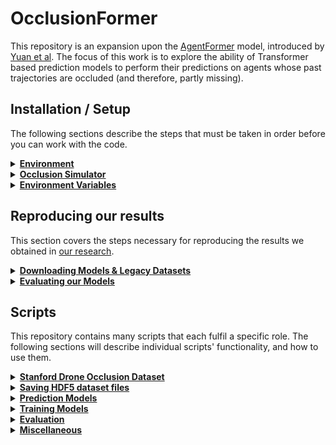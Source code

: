 # OcclusionFormer

This repository is an expansion upon the [AgentFormer](https://github.com/Khrylx/AgentFormer) model, introduced by [Yuan et al](https://arxiv.org/abs/2103.14023).
The focus of this work is to explore the ability of Transformer based prediction models to perform their predictions on agents whose past trajectories are occluded (and therefore, partly missing).

## Installation / Setup

The following sections describe the steps that must be taken in order before you can work with the code.

<details>
   <summary><b><u>Environment</u></b></summary>

The following instructions are only valid for the Linux operating system.

1. Create a conda environment from the [conda-environment.txt](conda-environment.txt) file:
   ```
   conda create --name <environment-name> --file occlusionformer-environment.txt
   ```
   Replace `<environment-name>` with your desired name for the environment.
2. Activate the environment:
   ```
   conda activate <environment-name>
   ```
3. Install the remaining dependencies, which are listed in the [requirements.txt](requirements.txt) file:
   ```
   pip install -r requirements.txt
   ```
- <details>
      <summary><i>For platforms other than Linux:</i></summary>
  
   Setting up from the [conda-environment.yml](conda-environment.yml) file should result in an environment that is equivalent to the Linux installation process.
   *Important Note*: though the specifications inside this file are equivalent to our previous installation instructions, we did *not* perform the following installation procedure on a non-Linux machine:
   ```
   conda env create -f conda-environment.yml
   ```

  </details>

</details>

<details>
   <summary><b><u>Occlusion Simulator</u></b></summary>

This project makes use of our simulator of occlusions, whose implementation can be found [here](https://github.com/PFery4/occlusion-simulation).

1. Download the [Occlusion Simulator repository](https://github.com/PFery4/occlusion-simulation) on your machine (going through that repository's setup instructions is *not* necessary if you successfully set up the environment by following the instructions in the previous section).
2. From the Occlusion Simulator repository's root directory, run the `src/data/save_coord_conv_file.py` script:
   ```commandline
   python src/data/save_coord_conv_file.py
   ```

</details>

<details>
   <summary><b><u>Environment Variables</u></b></summary>

1. Add the root directory of this repository to the `PYTHONPATH` environment variable:
   ```
   export PYTHONPATH=$PWD
   ```
2. Add the root directory of the Occlusion Simulator repository to the `PYTHONPATH` environment variable:
   ```
   export PYTHONPATH="$PYTHONPATH:<path/to/occlusion-simulation>"
   ```
   where `<path/to/occlusion-simulation>` is the path to the Occlusion Simulator repository.

</details>

## Reproducing our results

This section covers the steps necessary for reproducing the results we obtained in [our research](https://repository.tudelft.nl/record/uuid:a168eb7b-fc6b-475f-9280-934d1dbc54cd).

<details>
   <summary><b><u>Downloading Models & Legacy Datasets</u></b></summary>

   Our models and datasets are available in [TU Delft's archive](https://doi.org/10.4121/3dc88884-d8f4-42db-b643-e799fe7fb432).
-  <details>
      <summary><b>(A) Legacy HDF5 dataset files</b></summary>

   The datasets we use are split into 3 separate `.tar.gz` files:
   - `fully_observed.tar.gz`
   - `occlusion_simulation.tar.gz`
   - `occlusion_simulation_imputed.tar.gz`
   
   Before downloading and extracting them, starting from this repository's root directory, execute the following commands:
   ```commandline
   cd datasets/SDD/
   mkdir pre_saved_datasets
   cd pre_saved_datasets/
   ```
   Download the datasets into the `datasets/SDD/pre_saved_datasets/` directory, and extract them with:
   ```commandline
   tar -xvzf fully_observed.tar.gz
   tar -xvzf occlusion_simulation.tar.gz
   tar -xvzf occlusion_simulation_imputed.tar.gz
   ```
   **IMPORTANT NOTE:** If you intend to use our legacy dataset files, you should *systematically pass the `--legacy` option when calling any script that implements it.*
   </details>
-  <details>
      <summary><b>(B) Prediction Model files</b></summary>

   14 individual `.tar.gz` model files are available for download:
   - `agentformer_100.tar.gz`
   - `agentformer_101.tar.gz`
   - `agentformer_102.tar.gz`
   - `agentformer_103.tar.gz`
   - `agentformer_104.tar.gz`
   - `occlusionformer_FO_1.tar.gz`
   - `occlusionformer_FO_2.tar.gz`
   - `occlusionformer_FO_3.tar.gz`
   - `occlusionformer_FO_4.tar.gz`
   - `occlusionformer_FO_5.tar.gz`
   - `occlusionformer_OS.tar.gz`
   - `occlusionformer_DS.tar.gz`
   - `occlusionformer_DS_mapA.tar.gz`
   - `occlusionformer_DS_mapB.tar.gz`

   Each file contains their respective model's phase *I* and *II* checkpoint files, alongside with relevant metadata files.
   Before downloading and extracting them, starting from this repository's root directory, execute the following commands:
   ```commandline
   mkdir results
   cd results
   ```
   Download the datasets into the `results/` directory, and extract them with:
   ```commandline
   tar -xvzf agentformer_100.tar.gz
   tar -xvzf agentformer_101.tar.gz
   tar -xvzf agentformer_102.tar.gz
   tar -xvzf agentformer_103.tar.gz
   tar -xvzf agentformer_104.tar.gz
   tar -xvzf occlusionformer_FO_1.tar.gz
   tar -xvzf occlusionformer_FO_2.tar.gz
   tar -xvzf occlusionformer_FO_3.tar.gz
   tar -xvzf occlusionformer_FO_4.tar.gz
   tar -xvzf occlusionformer_FO_5.tar.gz
   tar -xvzf occlusionformer_OS.tar.gz
   tar -xvzf occlusionformer_DS.tar.gz
   tar -xvzf occlusionformer_DS_mapA.tar.gz
   tar -xvzf occlusionformer_DS_mapB.tar.gz
   ```
   </details>

</details>
<details>
   <summary><b><u>Evaluating our Models</u></b></summary>

   The following steps can be taken to evaluate our models (if you wish to know more about the scripts being run throughout these steps, feel free to consult the **Scripts** section of this README, which discusses their functionalities in more detail):
1. <details>
      <summary>Save the models' predictions against their relevant dataset types:</summary>
   
   ```
   python save_predictions.py --cfg cfg/models/AgentFormer/agentformer_100_II.yml --dataset_cfg cfg/datasets/fully_observed_no_rand_rot.yml --legacy
   python save_predictions.py --cfg cfg/models/AgentFormer/agentformer_101_II.yml --dataset_cfg cfg/datasets/fully_observed_no_rand_rot.yml --legacy
   python save_predictions.py --cfg cfg/models/AgentFormer/agentformer_102_II.yml --dataset_cfg cfg/datasets/fully_observed_no_rand_rot.yml --legacy
   python save_predictions.py --cfg cfg/models/AgentFormer/agentformer_103_II.yml --dataset_cfg cfg/datasets/fully_observed_no_rand_rot.yml --legacy
   python save_predictions.py --cfg cfg/models/AgentFormer/agentformer_104_II.yml --dataset_cfg cfg/datasets/fully_observed_no_rand_rot.yml --legacy

   python save_predictions.py --cfg cfg/models/OcclusionFormer/occlusionformer_FO_1_II.yml --dataset_cfg cfg/datasets/fully_observed_no_rand_rot.yml --legacy
   python save_predictions.py --cfg cfg/models/OcclusionFormer/occlusionformer_FO_2_II.yml --dataset_cfg cfg/datasets/fully_observed_no_rand_rot.yml --legacy
   python save_predictions.py --cfg cfg/models/OcclusionFormer/occlusionformer_FO_3_II.yml --dataset_cfg cfg/datasets/fully_observed_no_rand_rot.yml --legacy
   python save_predictions.py --cfg cfg/models/OcclusionFormer/occlusionformer_FO_4_II.yml --dataset_cfg cfg/datasets/fully_observed_no_rand_rot.yml --legacy
   python save_predictions.py --cfg cfg/models/OcclusionFormer/occlusionformer_FO_5_II.yml --dataset_cfg cfg/datasets/fully_observed_no_rand_rot.yml --legacy

   python save_predictions.py --cfg cfg/models/OcclusionFormer/occlusionformer_FO_1_II.yml --dataset_cfg cfg/datasets/occlusion_simulation_no_rand_rot.yml --legacy
   python save_predictions.py --cfg cfg/models/OcclusionFormer/occlusionformer_FO_2_II.yml --dataset_cfg cfg/datasets/occlusion_simulation_no_rand_rot.yml --legacy
   python save_predictions.py --cfg cfg/models/OcclusionFormer/occlusionformer_FO_3_II.yml --dataset_cfg cfg/datasets/occlusion_simulation_no_rand_rot.yml --legacy
   python save_predictions.py --cfg cfg/models/OcclusionFormer/occlusionformer_FO_4_II.yml --dataset_cfg cfg/datasets/occlusion_simulation_no_rand_rot.yml --legacy
   python save_predictions.py --cfg cfg/models/OcclusionFormer/occlusionformer_FO_5_II.yml --dataset_cfg cfg/datasets/occlusion_simulation_no_rand_rot.yml --legacy

   python save_predictions.py --cfg cfg/models/OcclusionFormer/occlusionformer_OS_II.yml --dataset_cfg cfg/datasets/occlusion_simulation_no_rand_rot.yml --legacy

   python save_predictions.py --cfg cfg/models/OcclusionFormer/occlusionformer_DS_II.yml --dataset_cfg cfg/datasets/occlusion_simulation_no_rand_rot.yml --legacy
   python save_predictions.py --cfg cfg/models/OcclusionFormer/occlusionformer_DS_mapA_II.yml --dataset_cfg cfg/datasets/occlusion_simulation_no_rand_rot.yml --legacy
   python save_predictions.py --cfg cfg/models/OcclusionFormer/occlusionformer_DS_mapB_II.yml --dataset_cfg cfg/datasets/occlusion_simulation_no_rand_rot.yml --legacy

   python save_predictions.py --cfg cfg/models/OcclusionFormer/occlusionformer_FO_1_II.yml --dataset_cfg cfg/datasets/occlusion_simulation_imputed_no_rand_rot.yml --legacy
   python save_predictions.py --cfg cfg/models/OcclusionFormer/occlusionformer_FO_2_II.yml --dataset_cfg cfg/datasets/occlusion_simulation_imputed_no_rand_rot.yml --legacy
   python save_predictions.py --cfg cfg/models/OcclusionFormer/occlusionformer_FO_3_II.yml --dataset_cfg cfg/datasets/occlusion_simulation_imputed_no_rand_rot.yml --legacy
   python save_predictions.py --cfg cfg/models/OcclusionFormer/occlusionformer_FO_4_II.yml --dataset_cfg cfg/datasets/occlusion_simulation_imputed_no_rand_rot.yml --legacy
   python save_predictions.py --cfg cfg/models/OcclusionFormer/occlusionformer_FO_5_II.yml --dataset_cfg cfg/datasets/occlusion_simulation_imputed_no_rand_rot.yml --legacy
   ```
   </details>

2. <details>
      <summary>Evaluate saved predictions against performance metrics:</summary>

   ```
   python model_eval.py --cfg cfg/models/AgentFormer/agentformer_100_II.yml --dataset_cfg cfg/datasets/fully_observed_no_rand_rot.yml --legacy
   python model_eval.py --cfg cfg/models/AgentFormer/agentformer_101_II.yml --dataset_cfg cfg/datasets/fully_observed_no_rand_rot.yml --legacy
   python model_eval.py --cfg cfg/models/AgentFormer/agentformer_102_II.yml --dataset_cfg cfg/datasets/fully_observed_no_rand_rot.yml --legacy
   python model_eval.py --cfg cfg/models/AgentFormer/agentformer_103_II.yml --dataset_cfg cfg/datasets/fully_observed_no_rand_rot.yml --legacy
   python model_eval.py --cfg cfg/models/AgentFormer/agentformer_104_II.yml --dataset_cfg cfg/datasets/fully_observed_no_rand_rot.yml --legacy

   python model_eval.py --cfg cfg/models/OcclusionFormer/occlusionformer_FO_1_II.yml --dataset_cfg cfg/datasets/fully_observed_no_rand_rot.yml --legacy
   python model_eval.py --cfg cfg/models/OcclusionFormer/occlusionformer_FO_2_II.yml --dataset_cfg cfg/datasets/fully_observed_no_rand_rot.yml --legacy
   python model_eval.py --cfg cfg/models/OcclusionFormer/occlusionformer_FO_3_II.yml --dataset_cfg cfg/datasets/fully_observed_no_rand_rot.yml --legacy
   python model_eval.py --cfg cfg/models/OcclusionFormer/occlusionformer_FO_4_II.yml --dataset_cfg cfg/datasets/fully_observed_no_rand_rot.yml --legacy
   python model_eval.py --cfg cfg/models/OcclusionFormer/occlusionformer_FO_5_II.yml --dataset_cfg cfg/datasets/fully_observed_no_rand_rot.yml --legacy

   python model_eval.py --cfg cfg/models/OcclusionFormer/occlusionformer_FO_1_II.yml --dataset_cfg cfg/datasets/occlusion_simulation_no_rand_rot.yml --legacy
   python model_eval.py --cfg cfg/models/OcclusionFormer/occlusionformer_FO_2_II.yml --dataset_cfg cfg/datasets/occlusion_simulation_no_rand_rot.yml --legacy
   python model_eval.py --cfg cfg/models/OcclusionFormer/occlusionformer_FO_3_II.yml --dataset_cfg cfg/datasets/occlusion_simulation_no_rand_rot.yml --legacy
   python model_eval.py --cfg cfg/models/OcclusionFormer/occlusionformer_FO_4_II.yml --dataset_cfg cfg/datasets/occlusion_simulation_no_rand_rot.yml --legacy
   python model_eval.py --cfg cfg/models/OcclusionFormer/occlusionformer_FO_5_II.yml --dataset_cfg cfg/datasets/occlusion_simulation_no_rand_rot.yml --legacy

   python model_eval.py --cfg cfg/models/OcclusionFormer/occlusionformer_OS_II.yml --dataset_cfg cfg/datasets/occlusion_simulation_no_rand_rot.yml --legacy

   python model_eval.py --cfg cfg/models/OcclusionFormer/occlusionformer_DS_II.yml --dataset_cfg cfg/datasets/occlusion_simulation_no_rand_rot.yml --legacy
   python model_eval.py --cfg cfg/models/OcclusionFormer/occlusionformer_DS_mapA_II.yml --dataset_cfg cfg/datasets/occlusion_simulation_no_rand_rot.yml --legacy
   python model_eval.py --cfg cfg/models/OcclusionFormer/occlusionformer_DS_mapB_II.yml --dataset_cfg cfg/datasets/occlusion_simulation_no_rand_rot.yml --legacy

   python model_eval.py --cfg cfg/models/OcclusionFormer/occlusionformer_FO_1_II.yml --dataset_cfg cfg/datasets/occlusion_simulation_imputed_no_rand_rot.yml --legacy
   python model_eval.py --cfg cfg/models/OcclusionFormer/occlusionformer_FO_2_II.yml --dataset_cfg cfg/datasets/occlusion_simulation_imputed_no_rand_rot.yml --legacy
   python model_eval.py --cfg cfg/models/OcclusionFormer/occlusionformer_FO_3_II.yml --dataset_cfg cfg/datasets/occlusion_simulation_imputed_no_rand_rot.yml --legacy
   python model_eval.py --cfg cfg/models/OcclusionFormer/occlusionformer_FO_4_II.yml --dataset_cfg cfg/datasets/occlusion_simulation_imputed_no_rand_rot.yml --legacy
   python model_eval.py --cfg cfg/models/OcclusionFormer/occlusionformer_FO_5_II.yml --dataset_cfg cfg/datasets/occlusion_simulation_imputed_no_rand_rot.yml --legacy
   ```
   </details>

3. <details>
      <summary>Save prerequisite trajectory information before delving into further analysis:</summary>

   ```
   python save_occlusion_trajectories_information.py --cfg cfg/datasets/occlusion_simulation_no_rand_rot.py --split test --legacy
   python save_predictions.py --cfg cfg/models/untrained/CV_predictor.yml --dataset_cfg cfg/datasets/fully_observed_no_rand_rot.yml --legacy
   python save_predictions.py --cfg cfg/models/untrained/CV_predictor.yml --dataset_cfg cfg/datasets/occlusion_simulation_no_rand_rot.yml --legacy
   python save_predictions.py --cfg cfg/models/untrained/CV_predictor.yml --dataset_cfg cfg/datasets/occlusion_simulation_imputed_no_rand_rot.yml --legacy
   python model_eval.py --cfg cfg/models/untrained/CV_predictor.yml --dataset_cfg cfg/datasets/fully_observed_no_rand_rot.yml --legacy
   python model_eval.py --cfg cfg/models/untrained/CV_predictor.yml --dataset_cfg cfg/datasets/occlusion_simulation_no_rand_rot.yml --legacy
   python model_eval.py --cfg cfg/models/untrained/CV_predictor.yml --dataset_cfg cfg/datasets/occlusion_simulation_imputed_no_rand_rot.yml --legacy
   ```
   </details>

4. <details>
      <summary>Produce performance summary tables and boxplot figures:</summary>

   To produce the performance tables:
   ```
   python performance_analysis/performance_summary.py --score_files performance_analysis/performance_scores_to_analyze.txt --filter fully_observed_ids --sort_by dataset_used experiment_name
   python performance_analysis/performance_summary.py --score_files performance_analysis/performance_scores_to_analyze.txt --filter occluded_ids --sort_by dataset_used experiment_name
   python performance_analysis/performance_summary.py --score_files performance_analysis/performance_scores_to_analyze.txt --filter difficult_occluded_ids --sort_by dataset_used experiment_name
   ```
   
   To produce boxplot figures
   ```
   python performance_analysis/boxplots.py --score_files ./results/MODEL_NAME/results/DATASET_ID/MODEL_CHECKPOINT/test/prediction_scores.csv
   ```
   When running this command, make sure to replace `MODEL_NAME`, `DATASET_ID` and `MODEL_CHECKPOINT` with valid names.
   </details>

</details>


## Scripts

This repository contains many scripts that each fulfil a specific role.
The following sections will describe individual scripts' functionality, and how to use them.

<details>
   <summary><b><u>Stanford Drone Occlusion Dataset</u></b></summary>

We propose two separate dataset class implementations that can be used alongside our model (they can be found under `data/sdd_dataloader.py`):
   - `TorchDataGeneratorSDD`: preprocessing is done on the fly
   - `HDF5PresavedDatasetSDD`: preprocessed instances are extracted from an [HDF5 dataset](https://www.hdfgroup.org/solutions/hdf5/)

We recommend that you use HDF5 datasets.
Presaving the dataset into a HDF5 file guarantees that random rotation of instances during training remains the same across epochs.
Datasets are configured through `.yml` files that can be found under `cfg/datasets/`.
</details>

<details>
   <summary><b><u>Saving HDF5 dataset files</u></b></summary>

If you do not wish to use the legacy hdf5 dataset files, you can run the `save_hdf5_dataset.py` script to pre-save your own copies of HDF5 dataset files from an instance of `TorchDataGeneratorSDD`.
This script can be run in the following way:
```
python save_hdf5_dataset.py --cfg cfg/datasets/DATASET_CONFIG_FILE.yml [--split SPLIT] [--start_idx START_INDEX] [--end_idx END_INDEX]
```
The script will generate an HDF5 file, which can be found at: `datasets/SDD/pre_saved_datasets/DATASET_ID/SPLIT/dataset_v2.h5`.
Here, `DATASET_ID` is an identifier derived from the provided configuration file `DATASET_CONFIG_FILE.yml`, and `SPLIT` is the dataset split.
If desired, the saving process will be done over the [`START_INDEX`-`END_INDEX`] range.

-  <details>
      <summary><i>Saving recipe for our legacy HDF5 dataset files</i></summary>
   
   The saving process for our legacy datasets is as follows:
   ```
   python save_hdf5_dataset.py cfg/datasets/fully_observed.yml --split train --start_idx 0 --end_idx 30000 ;
   python save_hdf5_dataset.py cfg/datasets/fully_observed.yml --split train --start_idx 30000 --end_idx 60000 ;
   python save_hdf5_dataset.py cfg/datasets/fully_observed.yml --split train --start_idx 60000 ;
   python save_hdf5_dataset.py cfg/datasets/fully_observed.yml --split val ;
   python save_hdf5_dataset.py cfg/datasets/fully_observed_no_rand_rot.yml --split test;
   python save_hdf5_dataset.py cfg/datasets/occlusion_simulation.yml --split train --start_idx 0 --end_idx 30000 ;
   python save_hdf5_dataset.py cfg/datasets/occlusion_simulation.yml --split train --start_idx 30000 --end_idx 60000 ;
   python save_hdf5_dataset.py cfg/datasets/occlusion_simulation.yml --split train --start_idx 60000 ;
   python save_hdf5_dataset.py cfg/datasets/occlusion_simulation.yml --split val ;
   python save_hdf5_dataset.py cfg/datasets/occlusion_simulation_no_rand_rot.yml --split test ;
   python save_hdf5_dataset.py cfg/datasets/occlusion_simulation_imputed_no_rand_rot.yml --split test ;
   ```
   Executing those commands should give you datasets that are *almost* identical to the legacy datasets we provide for download.
   Those will however not be *exactly* identical, as they will sometimes very slightly deviate.
   The reason for this deviation is that the initial datasets we saved were *not* in HDF5 format, and were very large.
   To facilitate accessibility to our work, we decided to overhaul our storage method.
   The *legacy* hdf5 dataset files perfectly replicate the data stored in our initial, inefficient storage approach.
   Some difference in floating point rounding between our initial storing method and our current one is most likely the cause for the slight deviation.
 
   </details>
</details>

<details>
   <summary><b><u>Prediction Models</u></b></summary>

The `model` directory contains code that is relevant to the implementation of our prediction models.
Models are configured through `.yml` files located under `cfg/models/`.
Our work follows that of Yuan et al. who conduct their training process in two separate phases.
Models being trained in phase ***I*** and ***II*** are very different from one another architecture-wise.
Those differences can be directly seen in the model configuration files.

Notably, it is important to remark that phase ***II*** models are always related to a corresponding phase ***I*** model.
This is specified in phase ***II*** config files by two fields:
   - `pred_cfg` indicates the name of the phase ***I*** model being used
   - `pred_checkpoint_name` indicates the name of the checkpoint file containing the weights to initialize that phase ***I*** model

Before you can train and/or evaluate any model, you must first create (or use an already existing) model configuration `.yml` file.
The configuration files of the models we produced throughout our research can be found under `cfg/models/`.

</details>

<details>
   <summary><b><u>Training Models</u></b></summary>

Training a model can be done with the `train.py` script:
```
python train.py --cfg cfg/models/PATH-TO-MODEL_CONFIG_FILE.yml [--checkpoint_name CHECKPOINT_NAME]
```
All the parameters relevant to the models' training regime are found inside its `.yml` config file.
Here, the option `CHECKPOINT_NAME` can be used to continue a previously interrupted training session from a specific point.
`CHECKPOINT_NAME` corresponds to the name of a model checkpoint file inside the model's directory, under `results/MODEL_CONFIG_FILE/models/`.
</details>

<details>
   <summary><b><u>Evaluation</u></b></summary>

Evaluating models' performance is done in multiple steps.

1. <details>
      <summary>Running the model on a dataset split, and saving its predictions:</summary>
   
   ```
   python save_predictions.py --cfg cfg/models/PATH-TO-MODEL_CONFIG_FILE.yml --dataset_cfg cfg/datasets/DATASET_CONFIG_FILE.yml [--data_split SPLIT] [--checkpoint_name CHECKPOINT_NAME]
   ```
   The script will store individual predictions as pickle files under `results/MODEL_CONFIG_FILE/results/DATASET_ID/CHECKPOINT_NAME/SPLIT/`.
   </details>
2. <details>
      <summary>Evaluating predictions against performance metrics:</summary>
   
   ```
   python model_eval.py --cfg cfg/models/PATH-TO-MODEL_CONFIG_FILE.yml --dataset_cfg cfg/datasets/DATASET_CONFIG_FILE.yml [--data_split SPLIT] [--checkpoint_name CHECKPOINT_NAME]
   ```
   Two files will be created under `results/MODEL_CONFIG_FILE/results/DATASET_ID/CHECKPOINT_NAME/SPLIT/`: 
   - `prediction_scores.csv` contains an extensive report of every performance metric measured over every prediction made.
   - `prediction_scores.yml` contains a performance summary of metrics aggregated over the entire test set.

   </details>
3. <details>
      <summary>Prerequisites for further performance analysis:</summary>

   Some of our performance analysis scripts require some information about trajectories, which must first be generated in the following way:
   ```
   python save_occlusion_trajectories_information.py --cfg cfg/datasets/occlusion_simulation_no_rand_rot.py --split test
   ```
   This will save some information about trajectories (e.g. distance travelled by agents, occlusion pattern...) into the following file: `datasets/SDD/pre_saved_datasets/occlusion_simulation/test/trajectories_info.csv`

   Additionally, some scripts require information about the performance of a regular Constant Velocity predictor as well. It is therefore important to save and evaluate the CV predictor:
   ```
   python save_predictions.py --cfg cfg/models/untrained/CV_predictor.yml --dataset_cfg cfg/datasets/fully_observed_no_rand_rot.yml
   python save_predictions.py --cfg cfg/models/untrained/CV_predictor.yml --dataset_cfg cfg/datasets/occlusion_simulation_no_rand_rot.yml
   python save_predictions.py --cfg cfg/models/untrained/CV_predictor.yml --dataset_cfg cfg/datasets/occlusion_simulation_imputed_no_rand_rot.yml
   python model_eval.py --cfg cfg/models/untrained/CV_predictor.yml --dataset_cfg cfg/datasets/fully_observed_no_rand_rot.yml
   python model_eval.py --cfg cfg/models/untrained/CV_predictor.yml --dataset_cfg cfg/datasets/occlusion_simulation_no_rand_rot.yml
   python model_eval.py --cfg cfg/models/untrained/CV_predictor.yml --dataset_cfg cfg/datasets/occlusion_simulation_imputed_no_rand_rot.yml
   ```
   </details>
4. <details>
      <summary>Running performance analysis scripts:</summary>
   
   The scripts inside the `performance_analysis/` directory allow for further analysis of the models' performance.

   `performance_summary.py` produces a performance summary table using multiple models' `prediction_scores.csv` files:
   ```
   python performance_analysis/performance_summary.py [--score_files [FILES.txt | FILE_1 FILE_2 ...]] [--filter FILTER]
   ```
   the `--score_files` argument is either a text file containing paths to multiple `prediction_scores.csv` files (such as [this file](performance_analysis/performance_scores_to_analyze.txt)), or a sequence of multiple `prediction_scores.csv` files.
   `--filter` is an option that allows the user to aggregate performance scores over certain subsets of the dataset.
   
   `boxplots.py` displays boxplots of performance metrics by grouping trajectories by their last observed timestep:
   ```
   python performance_analysis/boxplots.py [--score_files [FILES.txt | FILE_1 FILE_2 ...]]
   ```

   `qualitative_example.py` visualizes model predictions qualitatively:
   ```
   python performance_analysis/qualitative_example.py --cfg cfg/models/PATH-TO-MODEL_CONFIG_FILE.yml --dataset_cfg cfg/datasets/DATASET_CONFIG_FILE.yml --instance_num INSTANCE_INDEX [--ids ID_1 ID_2 ...]
   ```
   Here, `--cfg` and `--dataset_cfg` indicate the model and dataset being used.
   The argument `--instance_num` is used to select a particular dataset instance from the dataset.
   The option `--ids` can be used to filter agent identities present in the instance, if you wish to display the predictions and future ground truth trajectories for a subset of agents only.

   </details>
</details>

<details>
   <summary><b><u>Miscellaneous</u></b></summary>

<details>
   <summary><b>Loss graphs</b></summary>

The script `plot_loss_graph.py` can be used to display individual model's training and validation loss values:
```
python plot_loss_graph.py --cfg cfg/models/PATH-TO-MODEL_CONFIG_FILE.yml --split [train | val]
```

</details>

<details>
   <summary><b>Parameter counter</b></summary>

The script `parameter_count.py` prints a summary of a model's weights:
```
python parameter_count.py --cfg cfg/models/PATH-TO-MODEL_CONFIG_FILE.yml
```

</details>

<details>
   <summary><b>Visualizing Dataset instances</b></summary>

Individual dataset instances can be visualized with the `visualize_dataset.py` script:
```
python visualize_dataset.py --cfg cfg/datasets/DATASET_CONFIG_FILE.yml [--split SPLIT] [--idx IDX_A IDX_B ...] --show
```
The script will generate image representations of agent's trajectories for the specified dataset instances `IDX_A`, `IDX_B`, etc.
</details>

<details>
   <summary><b>Verifying Dataset equivalence</b></summary>

The script `dataset_comparison.py` can be used to verify that both our dataset implementations produce identical data.
It can be run in the following way:
```
python dataset_comparison.py --cfg cfg/datasets/DATASET_CONFIG_FILE.yml [--split SPLIT] [--start_idx START_INDEX] [--end_idx END_INDEX] [--save_path REPORT_FILE.csv]
```
The script will run through two dataset instances (one `TorchDataGeneratorSDD` and one `HDF5PresavedDatasetSDD`), compare their produced data, and report the comparisons into a `.csv` file.

</details>

</details>
